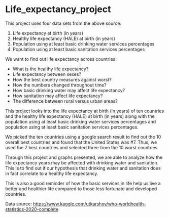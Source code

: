 # Life_expectancy_project

This project uses four data sets from the above source:

1) Life expectancy at birth (in years) 
2) Healthy life expectancy (HALE) at birth (in years) 
3) Population using at least basic drinking water services percentages
4) Population using at least basic sanitation services percentages

We want to find out life expectancy across countries:
- What is the healthy life expectancy?
- Life expectancy between sexes?
- How the best country measures against worst?
- How the numbers changed throughout time?
- How basic drinking water may affect life expectancy?
- How sanitation may affect life expectancy?
- The difference between rural versus urban areas?

This project looks into the life expectancy at birth (in years) of ten countries and the healthy life expectancy (HALE) at birth (in years) along with the population using at least basic drinking water services percentages and population using at least basic sanitation services percentages. 

We picked the ten countries using a google search result to find out the 10 overall best countries and found that the United States was #7. Thus, we used the 7 best countries and selected three from the 10 worst countries. 

Through this project and graphs presented, we are able to analyze how the life expectancy years may be affected with drinking water and sanitation. This is to find out if our hypothesis that drinking water and sanitation does in fact correlate to a healthy life expectancy.

This is also a good reminder of how the basic services in life help us live a better and healthier life compared to those less fortunate and developed countries. 

Data source: https://www.kaggle.com/utkarshxy/who-worldhealth-statistics-2020-complete
